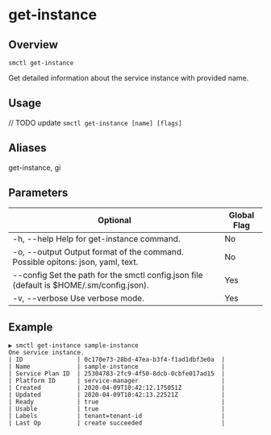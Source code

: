 # get-instance

## Overview

`smctl get-instance`

Get detailed information about the service instance with provided name.

## Usage
// TODO update
`smctl get-instance [name] [flags]`

## Aliases

get-instance, gi

## Parameters

|Optional|Global Flag|
|--------|-----------|
| -h, --help  Help for get-instance command.| No |
| -o, --output Output format of the command. Possible opitons: json, yaml, text.| No|
| --config Set the path for the smctl config.json file (default is $HOME/.sm/config.json).|Yes|
| -v, --verbose Use verbose mode.|Yes|

## Example

```
▶ smctl get-instance sample-instance
One service instance.
| ID               | 0c170e73-28bd-47ea-b3f4-f1ad1dbf3e0a  |
| Name             | sample-instance                       |
| Service Plan ID  | 25304783-2fc9-4f50-8dcb-0cbfe017ad15  |
| Platform ID      | service-manager                       |
| Created          | 2020-04-09T10:42:12.175051Z           |
| Updated          | 2020-04-09T10:42:13.22521Z            |
| Ready            | true                                  |
| Usable           | true                                  |
| Labels           | tenant=tenant-id                      |
| Last Op          | create succeeded                      |
```
